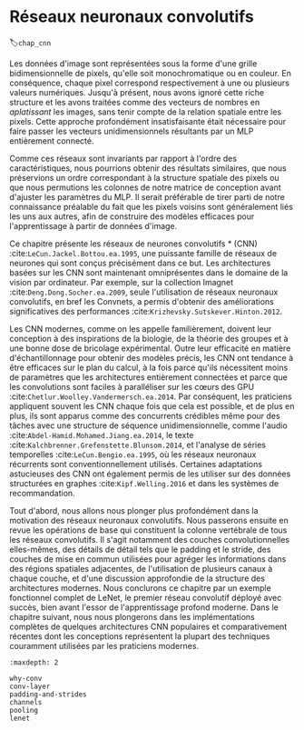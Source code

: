 # Réseaux neuronaux convolutifs
:label:`chap_cnn` 

Les données d'image sont représentées sous la forme d'une grille bidimensionnelle de pixels, qu'elle soit
monochromatique ou en couleur. En conséquence, chaque pixel correspond respectivement à une
ou plusieurs valeurs numériques. Jusqu'à présent, nous avons ignoré cette riche structure
et les avons traitées comme des vecteurs de nombres en *aplatissant* les images,
sans tenir compte de la relation spatiale entre les pixels. Cette approche
profondément insatisfaisante était nécessaire pour faire passer les vecteurs unidimensionnels
résultants par un MLP entièrement connecté.

Comme ces réseaux sont invariants par rapport à l'ordre des caractéristiques, nous
pourrions obtenir des résultats similaires, que nous préservions un ordre
correspondant à la structure spatiale des pixels ou que nous permutions
les colonnes de notre matrice de conception avant d'ajuster les paramètres du MLP.
Il serait préférable de tirer parti de notre connaissance préalable du fait que les pixels voisins
sont généralement liés les uns aux autres, afin de construire des modèles efficaces pour
l'apprentissage à partir de données d'image.

Ce chapitre présente les réseaux de neurones convolutifs * (CNN)
:cite:`LeCun.Jackel.Bottou.ea.1995`, une puissante famille de réseaux de neurones qui
sont conçus précisément dans ce but.
Les architectures basées sur les CNN sont
maintenant omniprésentes dans le domaine de la vision par ordinateur.
Par exemple, sur la collection Imagnet
:cite:`Deng.Dong.Socher.ea.2009`, seule l'utilisation de réseaux neuronaux convolutifs,
en bref les Convnets, a permis d'obtenir des améliorations significatives des performances
 :cite:`Krizhevsky.Sutskever.Hinton.2012`.

Les CNN modernes, comme on les appelle familièrement, doivent leur conception à
des inspirations de la biologie, de la théorie des groupes et à une bonne dose de
bricolage expérimental.  Outre leur efficacité en matière d'échantillonnage
pour obtenir des modèles précis, les CNN ont tendance à être efficaces sur le plan du calcul,
à la fois parce qu'ils nécessitent moins de paramètres que les architectures entièrement connectées
et parce que les convolutions sont faciles à paralléliser sur
les cœurs des GPU :cite:`Chetlur.Woolley.Vandermersch.ea.2014`.  Par conséquent, les praticiens
appliquent souvent les CNN chaque fois que cela est possible, et de plus en plus, ils sont apparus comme des concurrents crédibles
même pour des tâches avec une structure de séquence unidimensionnelle,
comme l'audio :cite:`Abdel-Hamid.Mohamed.Jiang.ea.2014`, le texte
:cite:`Kalchbrenner.Grefenstette.Blunsom.2014`, et l'analyse de séries temporelles
:cite:`LeCun.Bengio.ea.1995`, où les réseaux neuronaux récurrents sont
conventionnellement utilisés.  Certaines adaptations astucieuses des CNN ont également
permis de les utiliser sur des données structurées en graphes :cite:`Kipf.Welling.2016` et
dans les systèmes de recommandation.

Tout d'abord, nous allons nous plonger plus profondément dans la motivation des réseaux neuronaux convolutifs.
Nous passerons ensuite en revue les opérations de base
qui constituent la colonne vertébrale de tous les réseaux convolutifs.
Il s'agit notamment des couches convolutionnelles elles-mêmes,
des détails de détail tels que le padding et le stride,
des couches de mise en commun utilisées pour agréger les informations
dans des régions spatiales adjacentes,
de l'utilisation de plusieurs canaux à chaque couche,
et d'une discussion approfondie de la structure des architectures modernes.
Nous conclurons ce chapitre par un exemple fonctionnel complet de LeNet,
le premier réseau convolutif déployé avec succès,
bien avant l'essor de l'apprentissage profond moderne.
Dans le chapitre suivant, nous nous plongerons dans les implémentations complètes
de quelques architectures CNN populaires et comparativement récentes
dont les conceptions représentent la plupart des techniques
couramment utilisées par les praticiens modernes.

```toc
:maxdepth: 2

why-conv
conv-layer
padding-and-strides
channels
pooling
lenet
```

